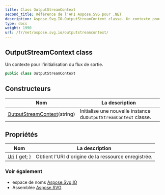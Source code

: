 ```yaml
---
title: Class OutputStreamContext
second_title: Référence de l'API Aspose.SVG pour .NET
description: Aspose.Svg.IO.OutputStreamContext classe. Un contexte pour linitialisation du flux de sortie.
type: docs
weight: 1990
url: /fr/net/aspose.svg.io/outputstreamcontext/
---
```

## OutputStreamContext class

Un contexte pour l'initialisation du flux de sortie.

```csharp
public class OutputStreamContext
```

## Constructeurs

| Nom | La description |
| --- | --- |
| [OutputStreamContext](outputstreamcontext/)(string) | Initialise une nouvelle instance du`OutputStreamContext` classe. |

## Propriétés

| Nom | La description |
| --- | --- |
| [Uri](../../aspose.svg.io/outputstreamcontext/uri/) { get; } | Obtient l'URI d'origine de la ressource enregistrée. |

### Voir également

* espace de noms [Aspose.Svg.IO](../../aspose.svg.io/)
* Assemblée [Aspose.SVG](../../)


